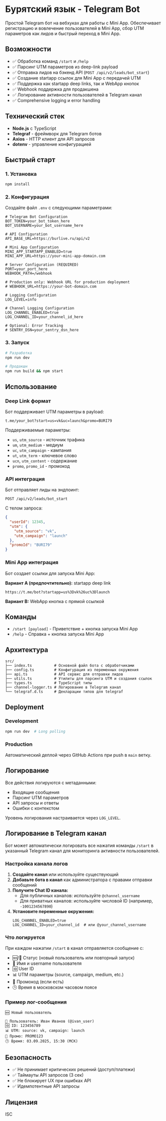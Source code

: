 # Бурятский язык - Telegram Bot

Простой Telegram бот на вебхуках для работы с Mini App. Обеспечивает регистрацию и вовлечение пользователей в Mini App, сбор UTM параметров как лидов и быстрый переход в Mini App.

## Возможности

- ✅ Обработка команд `/start` и `/help`
- ✅ Парсинг UTM параметров из deep-link payload
- ✅ Отправка лидов на бэкенд API (`POST /api/v2/leads/bot_start`)
- ✅ Создание startapp ссылок для Mini App с передачей UTM
- ✅ Поддержка как startapp deep links, так и WebApp кнопок
- ✅ Webhook поддержка для продакшена
- ✅ Логирование активности пользователей в Telegram канал
- ✅ Comprehensive logging и error handling

## Технический стек

- **Node.js** с TypeScript
- **Telegraf** - фреймворк для Telegram ботов
- **Axios** - HTTP клиент для API запросов
- **dotenv** - управление конфигурацией

## Быстрый старт

### 1. Установка

```bash
npm install
```

### 2. Конфигурация

Создайте файл `.env` с следующими параметрами:

```env
# Telegram Bot Configuration
BOT_TOKEN=your_bot_token_here
BOT_USERNAME=your_bot_username_here

# API Configuration
API_BASE_URL=https://burlive.ru/api/v2

# Mini App Configuration
MINI_APP_STARTAPP_ENABLED=true
MINI_APP_URL=https://your-mini-app-domain.com

# Server Configuration (REQUIRED)
PORT=your_port_here
WEBHOOK_PATH=/webhook

# Production only: Webhook URL for production deployment
# WEBHOOK_URL=https://your-bot-domain.com

# Logging Configuration
LOG_LEVEL=info

# Channel Logging Configuration
LOG_CHANNEL_ENABLED=true
LOG_CHANNEL_ID=your_channel_id_here

# Optional: Error Tracking
# SENTRY_DSN=your_sentry_dsn_here
```

### 3. Запуск

```bash
# Разработка
npm run dev

# Продакшн
npm run build && npm start
```

## Использование

### Deep Link формат

Бот поддерживает UTM параметры в payload:

```
t.me/your_bot?start=us=vk&uc=launch&promo=BURI79
```

Поддерживаемые параметры:
- `us`, `utm_source` - источник трафика
- `um`, `utm_medium` - медиум  
- `uc`, `utm_campaign` - кампания
- `ut`, `utm_term` - ключевое слово
- `ucn`, `utm_content` - содержание
- `promo`, `promo_id` - промокод

### API интеграция

Бот отправляет лиды на эндпоинт:

```
POST /api/v2/leads/bot_start
```

С телом запроса:
```json
{
  "userId": 12345,
  "utm": {
    "utm_source": "vk", 
    "utm_campaign": "launch"
  },
  "promoId": "BURI79"
}
```

### Mini App интеграция

Бот создает ссылки для запуска Mini App:

**Вариант A (предпочтительно):** startapp deep link
```
https://t.me/bot?startapp=us%3Dvk%26uc%3Dlaunch
```

**Вариант B:** WebApp кнопка с прямой ссылкой

## Команды

- `/start [payload]` - Приветствие + кнопка запуска Mini App
- `/help` - Справка + кнопка запуска Mini App

## Архитектура

```
src/
├── index.ts          # Основной файл бота с обработчиками
├── config.ts         # Конфигурация из переменных окружения
├── api.ts            # API сервис для отправки лидов  
├── utils.ts          # Утилиты для парсинга UTM и создания ссылок
├── types.ts          # TypeScript типы
├── channel-logger.ts # Логирование в Telegram канал
└── telegraf.d.ts     # Декларации типов для telegraf
```

## Deployment

### Development
```bash
npm run dev  # Long polling
```

### Production
Автоматический деплой через GitHub Actions при push в `main` ветку.

## Логирование

Все действия логируются с метаданными:
- Входящие сообщения
- Парсинг UTM параметров
- API запросы и ответы
- Ошибки с контекстом

Уровень логирования настраивается через `LOG_LEVEL`.

## Логирование в Telegram канал

Бот может автоматически логировать все нажатия команды `/start` в указанный Telegram канал для мониторинга активности пользователей.

### Настройка канала логов

1. **Создайте канал** или используйте существующий
2. **Добавьте бота в канал** как администратора с правами отправки сообщений
3. **Получите Chat ID канала:**
   - Для публичных каналов: используйте `@channel_username`
   - Для приватных каналов: используйте числовой ID (например, `-1001234567890`)
4. **Установите переменные окружения:**
   ```env
   LOG_CHANNEL_ENABLED=true
   LOG_CHANNEL_ID=your_channel_id  # или @your_channel_username
   ```

### Что логируется

При каждом нажатии `/start` в канал отправляется сообщение с:
- 🆕/🔄 Статус (новый пользователь или повторный запуск)
- 👤 Имя и username пользователя
- 🆔 User ID
- 📊 UTM параметры (source, campaign, medium, etc.)
- 🎫 Промокод (если есть)
- 🕒 Время в московском часовом поясе

### Пример лог-сообщения

```
🆕 Новый пользователь

👤 Пользователь: Иван Иванов (@ivan_user)
🆔 ID: 123456789
📊 UTM: source: vk, campaign: launch
🎫 Промо: PROMO123
🕒 Время: 03.09.2025, 15:30 (МСК)
```

## Безопасность

- ✅ Не принимает критических решений (доступ/платежи)
- ✅ Таймауты API запросов (3 сек)
- ✅ Не блокирует UX при ошибках API
- ✅ Идемпотентные API запросы

## Лицензия

ISC
